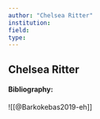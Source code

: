 ```yaml
---
author: "Chelsea Ritter"
institution:
field:
type:
---
```


## Chelsea Ritter
#### Bibliography:

![[@Barkokebas2019-eh]]
